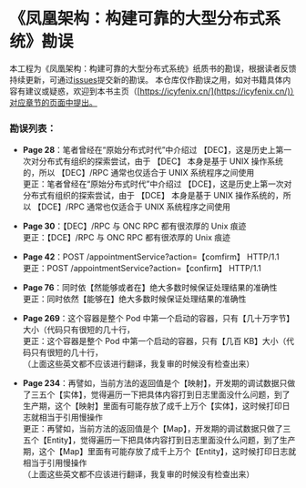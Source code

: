 # 《凤凰架构：构建可靠的大型分布式系统》勘误

本工程为《凤凰架构：构建可靠的大型分布式系统》纸质书的勘误，根据读者反馈持续更新，可通过[issues](https://github.com/fenixsoft/fenix_architecture_book/issues)提交新的勘误。
本仓库仅作勘误之用，如对书籍具体内容有建议或疑惑，欢迎到本书主页（[https://icyfenix.cn/](https://icyfenix.cn/)）对应章节的页面中提出。

### 勘误列表：

- **Page 28**：笔者曾经在“原始分布式时代”中介绍过 【DEC】，这是历史上第一次对分布式有组织的探索尝试，由于 【DEC】 本身是基于 UNIX 操作系统的，所以 【DEC】/RPC 通常也仅适合于 UNIX 系统程序之间使用
<br>更正：笔者曾经在“原始分布式时代”中介绍过 【DCE】，这是历史上第一次对分布式有组织的探索尝试，由于 【DCE】 本身是基于 UNIX 操作系统的，所以 【DCE】/RPC 通常也仅适合于 UNIX 系统程序之间使用

- **Page 30**：【DEC】/RPC 与 ONC RPC 都有很浓厚的 Unix 痕迹
<br>更正：【DCE】/RPC 与 ONC RPC 都有很浓厚的 Unix 痕迹

- **Page 42**：POST /appointmentService?action=【comfirm】 HTTP/1.1
<br>更正：POST /appointmentService?action=【confirm】 HTTP/1.1

- **Page 76**：同时依【然能够或者在】绝大多数时候保证处理结果的准确性
<br>更正：同时依然【能够在】绝大多数时候保证处理结果的准确性

- **Page 269**：这个容器是整个 Pod 中第一个启动的容器，只有【几十万字节】大小（代码只有很短的几十行，
<br>更正：这个容器是整个 Pod 中第一个启动的容器，只有【几百 KB】大小（代码只有很短的几十行，
<br>（上面这些英文都不应该进行翻译，我复审的时候没有检查出来）

- **Page 234**：再譬如，当前方法的返回值是个【映射】，开发期的调试数据只做了三五个【实体】，觉得遍历一下把具体内容打到日志里面没什么问题，到了生产期，这个【映射】里面有可能存放了成千上万个【实体】，这时候打印日志就相当于引用慢操作
<br>更正：再譬如，当前方法的返回值是个【Map】，开发期的调试数据只做了三五个【Entity】，觉得遍历一下把具体内容打到日志里面没什么问题，到了生产期，这个【Map】里面有可能存放了成千上万个【Entity】，这时候打印日志就相当于引用慢操作
<br>（上面这些英文都不应该进行翻译，我复审的时候没有检查出来）
